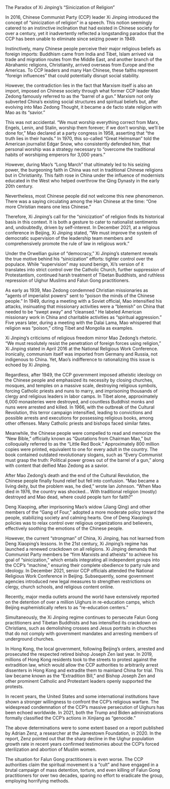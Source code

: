 The Paradox of Xi Jinping’s “Sinicization of Religion”

In 2016, Chinese Communist Party (CCP) leader Xi Jinping introduced the concept of “sinicization of religion” in a speech. This notion seemingly catered to an instinctive inclination that had existed in Chinese society for over a century, yet it inadvertently reflected a longstanding paradox that the CCP has been unable to eliminate since seizing power in 1949.

Instinctively, many Chinese people perceive their major religious beliefs as foreign imports: Buddhism came from India and Tibet, Islam arrived via trade and migration routes from the Middle East, and another branch of the Abrahamic religions, Christianity, arrived overseas from Europe and the Americas. To CCP leaders and many Han Chinese, these faiths represent “foreign influences” that could potentially disrupt social stability.

However, the contradiction lies in the fact that Marxism itself is also an import, imposed on Chinese society through what former CCP leader Mao Zedong famously referred to as the “barrel of a gun.” Marxism not only subverted China’s existing social structures and spiritual beliefs but, after evolving into Mao Zedong Thought, it became a de facto state religion with Mao as its “savior.”

This was not accidental. “We must worship everything correct from Marx, Engels, Lenin, and Stalin, worship them forever; if we don’t worship, we’ll be done for,” Mao declared at a party congress in 1958, asserting that “the truth lies in their hands.” In 1970, this so-called “Great Helmsman” told the American journalist Edgar Snow, who consistently defended him, that personal worship was a strategy necessary to “overcome the traditional habits of worshiping emperors for 3,000 years.”

However, during Mao’s “Long March” that ultimately led to his seizing power, the burgeoning faith in China was not in traditional Chinese religions but in Christianity. This faith rose in China under the influence of modernists educated in the West who helped overthrow the Qing Dynasty in the early 20th century.

Nevertheless, most Chinese people did not welcome this new phenomenon. There was a saying circulating among the Han Chinese at the time: “One more Christian means one less Chinese.”

Therefore, Xi Jinping’s call for the “sinicization” of religion finds its historical basis in this context. It is both a gesture to cater to nationalist sentiments and, undoubtedly, driven by self-interest. In December 2021, at a religious conference in Beijing, Xi Jinping stated, “We must improve the system of democratic supervision of the leadership team members and comprehensively promote the rule of law in religious work.”

Under the Orwellian guise of “democracy,” Xi Jinping’s statement reveals the true motive behind his “sinicization” efforts: tighter control over the populace. While “supervision” may sound benign, Xi’s version of it translates into strict control over the Catholic Church, further suppression of Protestantism, continued harsh treatment of Tibetan Buddhists, and ruthless repression of Uighur Muslims and Falun Gong practitioners.

As early as 1939, Mao Zedong condemned Christian missionaries as “agents of imperialist powers” sent to “poison the minds of the Chinese people.” In 1949, during a meeting with a Soviet official, Mao intensified his attacks, insinuating that missionary activities were a “blemish” on China that needed to be “swept away” and “cleansed.” He labeled American missionary work in China and charitable activities as “spiritual aggression.” Five years later, during a meeting with the Dalai Lama, Mao whispered that religion was “poison,” citing Tibet and Mongolia as examples.

Xi Jinping’s criticisms of religious freedom mirror Mao Zedong’s rhetoric. “We must resolutely resist the penetration of foreign forces using religion,” Xi Jinping stated in April 2016 at the National Religious Work Conference. Ironically, communism itself was imported from Germany and Russia, not indigenous to China. Yet, Mao’s indifference to rationalizing this issue is echoed by Xi Jinping.

Regardless, after 1949, the CCP government imposed atheistic ideology on the Chinese people and emphasized its necessity by closing churches, mosques, and temples on a massive scale, destroying religious symbols, forcing Catholic priests and nuns to marry, and imprisoning thousands of clergy and religious leaders in labor camps. In Tibet alone, approximately 6,000 monasteries were destroyed, and countless Buddhist monks and nuns were arrested and killed. In 1966, with the outbreak of the Cultural Revolution, this terror campaign intensified, leading to convictions and possible arrests and executions for possessing religious books, among other offenses. Many Catholic priests and bishops faced similar fates.

Meanwhile, the Chinese people were compelled to read and memorize the “New Bible,” officially known as “Quotations from Chairman Mao,” but colloquially referred to as the “Little Red Book.” Approximately 800 million copies were printed, equivalent to one for every adult in the country. The book contained outdated revolutionary slogans, such as “Every Communist must grasp the truth: Political power grows out of the barrel of a gun,” along with content that deified Mao Zedong as a savior.

After Mao Zedong’s death and the end of the Cultural Revolution, the Chinese people finally found relief but fell into confusion. “Mao became a living deity, but the problem was, he died,” wrote Ian Johnson. “When Mao died in 1976, the country was shocked… With traditional religion (mostly) destroyed and Mao dead, where could people turn for faith?”

Deng Xiaoping, after imprisoning Mao’s widow (Jiang Qing) and other members of the “Gang of Four,” adopted a more moderate policy toward the people, stabilizing society and calming hearts. One of Deng Xiaoping’s policies was to relax control over religious organizations and believers, effectively soothing the emotions of the Chinese people.

However, the current “strongman” of China, Xi Jinping, has not learned from Deng Xiaoping’s lessons. In the 21st century, Xi Jinping’s regime has launched a renewed crackdown on all religions. Xi Jinping demands that Communist Party members be “firm Marxists and atheists” to achieve his goal of “sinicization,” which entails integrating all independent groups into the CCP’s “machine,” ensuring their complete obedience to party rule and ideology. In December 2021, senior CCP officials attended the National Religious Work Conference in Beijing. Subsequently, some government agencies introduced new legal measures to strengthen restrictions on clergy, church schools, and religious content online.

Recently, major media outlets around the world have extensively reported on the detention of over a million Uighurs in re-education camps, which Beijing euphemistically refers to as “re-education centers.”

Simultaneously, the Xi Jinping regime continues to persecute Falun Gong practitioners and Tibetan Buddhists and has intensified its crackdown on Christians, such as demolishing crosses and Jesus portraits in churches that do not comply with government mandates and arresting members of underground churches.

In Hong Kong, the local government, following Beijing’s orders, arrested and prosecuted the respected retired bishop Joseph Zen last year. In 2019, millions of Hong Kong residents took to the streets to protest against the extradition law, which would allow the CCP authorities to arbitrarily arrest dissenters in Hong Kong and extradite them to mainland China for trial. This law became known as the “Extradition Bill,” and Bishop Joseph Zen and other prominent Catholic and Protestant leaders openly supported the protests.

In recent years, the United States and some international institutions have shown a stronger willingness to confront the CCP’s religious warfare. The widespread condemnation of the CCP’s massive persecution of Uighurs has been echoed worldwide. In 2021, both the Trump and Biden administrations formally classified the CCP’s actions in Xinjiang as “genocide.”

The above determinations were to some extent based on a report published by Adrian Zenz, a researcher at the Jamestown Foundation, in 2020. In the report, Zenz pointed out that the sharp decline in the Uighur population growth rate in recent years confirmed testimonies about the CCP’s forced sterilization and abortion of Muslim women.

The situation for Falun Gong practitioners is even worse. The CCP authorities claim the spiritual movement is a “cult” and have engaged in a brutal campaign of mass detention, torture, and even killing of Falun Gong practitioners for over two decades, sparing no effort to eradicate the group, employing horrifying methods.
